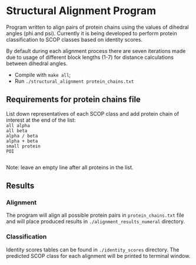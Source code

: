 # Structural Alignment Program
Program written to align pairs of protein chains using the values of dihedral angles (phi and psi). Currently it is being developed to perform protein classification to SCOP classes based on identity scores.

By default during each alignment process there are seven iterations made due to usage of different block lengths (1-7) for distance calculations between dihedral angles.

* Compile with `make all`;
* Run `./structural_alignment protein_chains.txt`

## Requirements for protein chains file

List down representatives of each SCOP class and add protein chain of interest at the end of the list:  
` all alpha `   
` all beta `    
` alpha / beta `    
` alpha + beta `    
` small protein `    
` POI `  
` `

Note: leave an empty line after all proteins in the list.

## Results

### Alignment

The program will align all possible protein pairs in `protein_chains.txt` file and will place produced results in `./alignment_results_numeral` directory.

### Classification

Identity scores tables can be found in `./identity_scores` directory. The predicted SCOP class for each alignment will be printed to terminal window.



